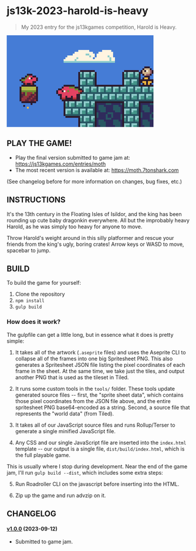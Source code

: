 # js13k-2023-harold-is-heavy

> My 2023 entry for the js13kgames competition, Harold is Heavy.

![Welcome Screenshot](dist/final/400x250.png)

## PLAY THE GAME!

 - Play the final version submitted to game jam at: https://js13kgames.com/entries/moth
 - The most recent version is available at: https://moth.7tonshark.com

(See changelog before for more information on changes, bug fixes, etc.)

## INSTRUCTIONS

It's the 13th century in the Floating Isles of Isildor, and the king has been rounding up cute baby dragonkin everywhere. All but the improbably heavy Harold, as he was simply too heavy for anyone to move.

Throw Harold's weight around in this silly platformer and rescue your friends from the king's ugly, boring crates! Arrow keys or WASD to move, spacebar to jump.

## BUILD

To build the game for yourself:

 1. Clone the repository
 2. `npm install`
 3. `gulp build`

### How does it work?

The gulpfile can get a little long, but in essence what it does is pretty simple:

1. It takes all of the artwork (`.aseprite` files) and uses the Aseprite CLI to collapse all of the frames into one big Spritesheet PNG. This also generates a Spritesheet JSON file listing the pixel coordinates of each frame in the sheet. At the same time, we take just the tiles, and output another PNG that is used as the tileset in Tiled.

2. It runs some custom tools in the `tools/` folder. These tools update generated source files -- first, the "sprite sheet data", which contains those pixel coordinates from the JSON file above, and the entire spritesheet PNG base64-encoded as a string. Second, a source file that represents the "world data" (from Tiled).

3. It takes all of our JavaScript source files and runs Rollup/Terser to generate a single minified JavaScript file.

4. Any CSS and our single JavaScript file are inserted into the `index.html` template -- our output is a single file, `dist/build/index.html`, which is the full playable game.

This is usually where I stop during development. Near the end of the game jam, I'll run `gulp build --dist`, which includes some extra steps:

5. Run Roadroller CLI on the javascript before inserting into the HTML.

6. Zip up the game and run advzip on it.

## CHANGELOG

#### [v1.0.0](https://github.com/elliot-nelson/js13k-2023-harold-is-heavy/releases/tag/v1.0.0) (2023-09-12)

 - Submitted to game jam.
